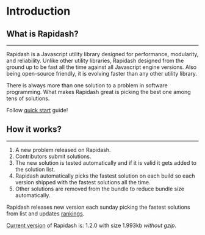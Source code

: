 # Introduction


## What is Rapidash?
___
Rapidash is a Javascript utility library designed for performance, modularity, and reliability. Unlike other utility libraries, Rapidash designed from the ground up to be fast all the time against all Javascript engine versions. Also being open-source friendly, it is evolving faster than any other utility library.

<p class="tip">
There is always more than one solution to a problem in software programming. 
What makes Rapidash great is picking the best one among tens of solutions.
</p>

Follow [quick start](quick-start.md) guide!

## How it works?
___
1. A new problem released on Rapidash.
2. Contributors submit solutions.
3. The new solution is tested automatically and if it is valid it gets added to the solution list.
3. Rapidash automatically picks the fastest solution on each build so each version shipped with the fastest solutions all the time.
4. Other solutions are removed from the bundle to reduce bundle size automatically.

<p class="tip">
Rapidash releases new version each sunday picking the fastest solutions from list and updates <a href="#/rankings">rankings</a>.
</p>



<a href="https://www.npmjs.com/package/rapidash" target="_blank">Current version</a> of Rapidash is: 1.2.0 with size 1.993kb *without gzip*.




